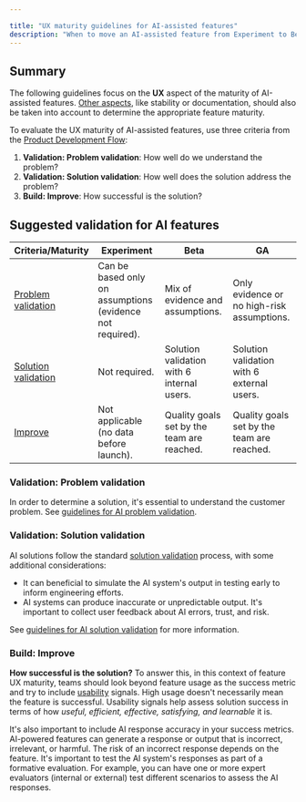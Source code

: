 ```yaml
---

title: "UX maturity guidelines for AI-assisted features"
description: "When to move an AI-assisted feature from Experiment to Beta, and to Generally Available (GA), from a UX perspective."
---
```


## Summary

The following guidelines focus on the **UX** aspect of the maturity of AI-assisted features. [Other aspects][experiment-beta-ga-docs], like stability or documentation, should also be taken into account to determine the appropriate feature maturity.

To evaluate the UX maturity of AI-assisted features, use three criteria from the [Product Development Flow][prod-dev-flow]:

1. **Validation: Problem validation**: How well do we understand the problem?
1. **Validation: Solution validation**: How well does the solution address the problem?
1. **Build: Improve**: How successful is the solution?

## Suggested validation for AI features

| Criteria/Maturity | Experiment | Beta | GA |
|-|-|-|-|
| [Problem validation](#validation-problem-validation) | Can be based only on assumptions (evidence not required). | Mix of evidence and assumptions. | Only evidence or no high-risk assumptions. |
| [Solution validation](#validation-solution-validation) | Not required. | Solution validation with 6 internal users. | Solution validation with 6 external users. |
| [Improve](#build-improve) | Not applicable (no data before launch). | Quality goals set by the team are reached. | Quality goals set by the team are reached. |

### Validation: Problem validation

In order to determine a solution, it's essential to understand the customer problem. See [guidelines for AI problem validation](/handbook/product/ux/ux-research/research-in-the-ai-space/#guideline-1-problem-validation---identify-and-understand-user-needs).

### Validation: Solution validation

AI solutions follow the standard [solution validation](/handbook/product/ux/ux-research/solution-validation-and-methods/) process, with some additional considerations:

* It can beneficial to simulate the AI system's output in testing early to inform engineering efforts.
* AI systems can produce inaccurate or unpredictable output. It's important to collect user feedback about AI errors, trust, and risk.

See [guidelines for AI solution validation](/handbook/product/ux/ux-research/research-in-the-ai-space/#guideline-2-pre-solution-validation---collect-user-feedback-on-your-idea-before-building-anything) for more information.

### Build: Improve

**How successful is the solution?** To answer this, in this context of feature UX maturity, teams should look beyond feature usage as the success metric and try to include [usability](/handbook/product/ux/ux-research/usability-testing/#usability-at-gitlab) signals. High usage doesn't necessarily mean the feature is successful. Usability signals help assess solution success in terms of how _useful, efficient, effective, satisfying, and learnable_ it is.

It's also important to include AI response accuracy in your success metrics. AI-powered features can generate a response or output that is incorrect, irrelevant, or harmful. The risk of an incorrect response depends on the feature. It's important to test the AI system's responses as part of a formative evaluation. For example, you can have one or more expert evaluators (internal or external) test different scenarios to assess the AI responses.

[experiment-beta-ga-docs]: https://docs.gitlab.com/ee/policy/alpha-beta-support.html
[prod-dev-flow]: /handbook/product-development-flow/
